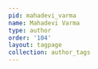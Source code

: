 ```yaml
---
pid: mahadevi_varma
name: Mahadevi Varma
type: author
order: '104'
layout: tagpage
collection: author_tags
---
```

